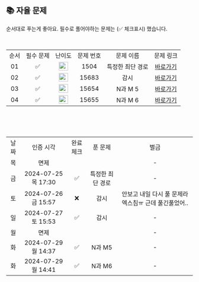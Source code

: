 
## 📚 자율 문제

순서대로 푸는게 좋아요.
필수로 풀어야하는 문제는 (✅ 체크표시) 했습니다.

<br/>
<table>
  <tr>
    <td align="center">순서</td>
    <td align="center">필수 문제</td>
    <td align="center">난이도</td>
    <td align="center">문제 번호</td>
    <td align="center">문제 이름</td>
    <td align="center">문제 링크</td>
  </tr>
  <tr>
    <td align="center">01</td>
    <td align="center">✅</td>
    <td align="center"><img height="23px" width="25px" src="https://d2gd6pc034wcta.cloudfront.net/tier/12.svg"></td>
    <td align="center">1504</td>
    <td align="center">특정한 최단 경로</td>
    <td align="center"><a href="https://www.acmicpc.net/problem/1504">바로가기</a></td>
  </tr>
  <tr>
    <td align="center">02</td>
    <td align="center">✅</td>
    <td align="center"><img height="23px" width="25px" src="https://d2gd6pc034wcta.cloudfront.net/tier/13.svg"></td>
    <td align="center">15683</td>
    <td align="center">감시</td>
    <td align="center"><a href="https://www.acmicpc.net/problem/15683">바로가기</a></td>
  </tr>
  <tr>
    <td align="center">03</td>
    <td align="center">✅</td>
    <td align="center"><img height="23px" width="25px" src="https://d2gd6pc034wcta.cloudfront.net/tier/8.svg"></td>
    <td align="center">15654</td>
    <td align="center">N과 M 5</td>
    <td align="center"><a href="https://www.acmicpc.net/problem/15654">바로가기</a></td>
  </tr>
  <tr>
    <td align="center">04</td>
    <td align="center">✅</td>
    <td align="center"><img height="23px" width="25px" src="https://d2gd6pc034wcta.cloudfront.net/tier/8.svg"></td>
    <td align="center">15655</td>
    <td align="center">N과 M 6</td>
    <td align="center"><a href="https://www.acmicpc.net/problem/15655">바로가기</a></td>
  </tr>
</table>
<br/><br/>


<br>

<table>
  <tr>
    <td align="center">날짜</td>
    <td align="center">인증 시각</td>
    <td align="center">완료체크</td>
    <td align="center">푼 문제</td>
    <td align="center">벌금</td>
  </tr>
  <tr>
    <td align="center">목</td>
    <td align="center">면제</td>
    <td align="center"></td>
    <td align="center"></td>
    <td align="center">-</td>
  </tr>
  <tr>
    <td align="center">금</td>
    <td align="center">2024-07-25 목 17:30</td>
    <td align="center">✅</td>
    <td align="center">특정한 최단 경로</td>
    <td align="center">-</td>
  </tr>
  <tr>
    <td align="center">토</td>
    <td align="center">2024-07-26 금 15:57</td>
    <td align="center">❌</td>
    <td align="center">감시</td>
    <td align="center">안보고 내일 다시 풀 문제라 엑스침ㅠ 근데 풀긴풀었어..</td>
  </tr>
  <tr>
    <td align="center">일</td>
    <td align="center">2024-07-27 토 15:53</td>
    <td align="center">✅</td>
    <td align="center">감시</td>
    <td align="center">-</td>
  </tr>
  <tr>
    <td align="center">월</td>
    <td align="center">면제</td>
    <td align="center"></td>
    <td align="center"></td>
    <td align="center">-</td>
  </tr>
  <tr>
    <td align="center">화</td>
    <td align="center">2024-07-29 월 14:37</td>
    <td align="center">✅</td>
    <td align="center">N과 M5</td>
    <td align="center">-</td>
  </tr>
    <tr>
    <td align="center">화</td>
    <td align="center">2024-07-29 월 14:41</td>
    <td align="center">✅</td>
    <td align="center">N과 M6</td>
    <td align="center">-</td>
  </tr>
</table>
